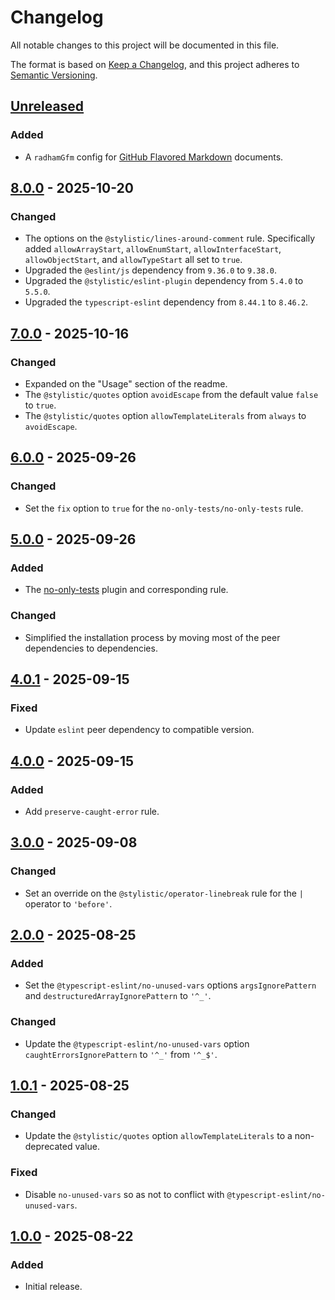 Changelog
=========

All notable changes to this project will be documented in this file.

The format is based on [Keep a Changelog](https://keepachangelog.com/en/1.1.0/),
and this project adheres to [Semantic Versioning](https://semver.org/spec/v2.0.0.html).

[Unreleased]
------------

### Added

- A `radhamGfm` config for [GitHub Flavored Markdown](https://github.github.com/gfm/)
  documents.

[8.0.0] - 2025-10-20
--------------------

### Changed

- The options on the `@stylistic/lines-around-comment` rule. Specifically added
  `allowArrayStart`, `allowEnumStart`, `allowInterfaceStart`,
  `allowObjectStart`, and `allowTypeStart` all set to `true`.
- Upgraded the `@eslint/js` dependency from `9.36.0` to `9.38.0`.
- Upgraded the `@stylistic/eslint-plugin` dependency from `5.4.0` to `5.5.0`.
- Upgraded the `typescript-eslint` dependency from `8.44.1` to `8.46.2`.

[7.0.0] - 2025-10-16
--------------------

### Changed

- Expanded on the "Usage" section of the readme.
- The `@stylistic/quotes` option `avoidEscape` from the default value `false` to `true`.
- The `@stylistic/quotes` option `allowTemplateLiterals` from `always` to `avoidEscape`.

[6.0.0] - 2025-09-26
--------------------

### Changed

- Set the `fix` option to `true` for the `no-only-tests/no-only-tests` rule.

[5.0.0] - 2025-09-26
--------------------

### Added

- The [no-only-tests](https://github.com/levibuzolic/eslint-plugin-no-only-tests) plugin and corresponding rule.

### Changed

- Simplified the installation process by moving most of the peer dependencies to dependencies.

[4.0.1] - 2025-09-15
--------------------

### Fixed

- Update `eslint` peer dependency to compatible version.

[4.0.0] - 2025-09-15
--------------------

### Added

- Add `preserve-caught-error` rule.

[3.0.0] - 2025-09-08
--------------------

### Changed

- Set an override on the `@stylistic/operator-linebreak` rule for the `|` operator to `'before'`.

[2.0.0] - 2025-08-25
--------------------

### Added

- Set the `@typescript-eslint/no-unused-vars` options `argsIgnorePattern` and `destructuredArrayIgnorePattern` to `'^_'`.

### Changed

- Update the `@typescript-eslint/no-unused-vars` option `caughtErrorsIgnorePattern` to `'^_'` from `'^_$'`.

[1.0.1] - 2025-08-25
--------------------

### Changed

- Update the `@stylistic/quotes` option `allowTemplateLiterals` to a non-deprecated value.

### Fixed

- Disable `no-unused-vars` so as not to conflict with `@typescript-eslint/no-unused-vars`.

[1.0.0] - 2025-08-22
--------------------

### Added

- Initial release.

[Unreleased]: https://github.com/jbenner-radham/eslint-config/compare/v8.0.0...HEAD
[8.0.0]: https://github.com/jbenner-radham/eslint-config/compare/v7.0.0...v8.0.0
[7.0.0]: https://github.com/jbenner-radham/eslint-config/compare/v6.0.0...v7.0.0
[6.0.0]: https://github.com/jbenner-radham/eslint-config/compare/v5.0.0...v6.0.0
[5.0.0]: https://github.com/jbenner-radham/eslint-config/compare/v4.0.1...v5.0.0
[4.0.1]: https://github.com/jbenner-radham/eslint-config/compare/v4.0.0...v4.0.1
[4.0.0]: https://github.com/jbenner-radham/eslint-config/compare/v3.0.0...v4.0.0
[3.0.0]: https://github.com/jbenner-radham/eslint-config/compare/v2.0.0...v3.0.0
[2.0.0]: https://github.com/jbenner-radham/eslint-config/compare/v1.0.1...v2.0.0
[1.0.1]: https://github.com/jbenner-radham/eslint-config/compare/v1.0.0...v1.0.1
[1.0.0]: https://github.com/jbenner-radham/eslint-config/releases/tag/v1.0.0
